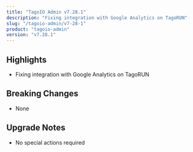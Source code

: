 ```yaml
---
title: "TagoIO Admin v7.28.1"
description: "Fixing integration with Google Analytics on TagoRUN"
slug: "/tagoio-admin/v7-28-1"
product: "tagoio-admin"
version: "v7.28.1"
---
```


## Highlights

- Fixing integration with Google Analytics on TagoRUN

## Breaking Changes

- None

## Upgrade Notes

- No special actions required
